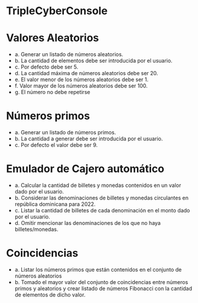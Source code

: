 # TripleCyberConsole

# Valores Aleatorios

- a. Generar un listado de números aleatorios. 
- b. La cantidad de elementos debe ser introducida por el usuario.
- c. Por defecto debe ser 5.
- d. La cantidad máxima de números aleatorios debe ser 20.
- e. El valor menor de los números aleatorios debe ser 1.
- f. Valor mayor de los números aleatorios debe ser 100.
- g. El número no debe repetirse

# Números primos

- a. Generar un listado de números primos.
- b. La cantidad a generar debe ser introducida por el usuario.
- c. Por defecto el valor debe ser 9.


# Emulador de Cajero automático

- a. Calcular la cantidad de billetes y monedas contenidos en un valor dado por el usuario.
- b. Considerar las denominaciones de billetes y monedas circulantes en república dominicana para 2022.
- c. Listar la cantidad de billetes de cada denominación en el monto dado por el usuario.
- d. Omitir mencionar las denominaciones de los que no haya billetes/monedas.


# Coincidencias

- a. Listar los números primos que están contenidos en el conjunto de números aleatorios
- b. Tomado el mayor valor del conjunto de coincidencias entre números primos y aleatorios y crear listado de números Fibonacci con la cantidad de elementos de dicho valor.
